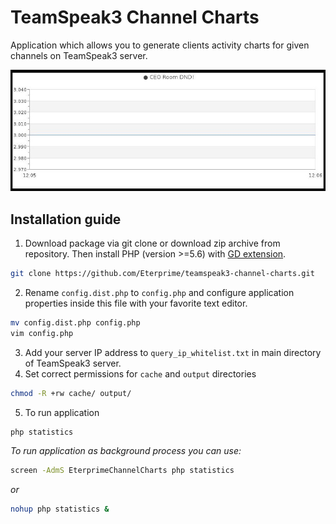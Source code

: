 # TeamSpeak3 Channel Charts
Application which allows you to generate clients activity charts for given channels on TeamSpeak3 server.

![Example chart](/example_chart.jpg)

## Installation guide
1. Download package via git clone or download zip archive from repository. Then install PHP (version >=5.6) with [GD extension](http://php.net/manual/en/image.installation.php). 
  ```bash
  git clone https://github.com/Eterprime/teamspeak3-channel-charts.git
  ```
  
2. Rename `config.dist.php` to `config.php` and configure application properties inside this file with your favorite text editor.
  ```bash
  mv config.dist.php config.php
  vim config.php
  ```

3. Add your server IP address to `query_ip_whitelist.txt` in main directory of TeamSpeak3 server.
4. Set correct permissions for `cache` and `output` directories
  ```bash
  chmod -R +rw cache/ output/
  ```
  
5. To run application
  ```bash
  php statistics
  ```
  *To run application as background process you can use:*
  ```bash
  screen -AdmS EterprimeChannelCharts php statistics
  ```
  *or*
  ```bash
  nohup php statistics &
  ```

